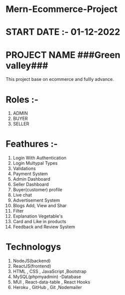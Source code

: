 # Mern-Ecommerce-Project            
# START DATE :- 01-12-2022

# PROJECT NAME ###Green valley###
This project base on ecommerce and fullly advance.

 # Roles :-
   
1. ADMIN
2. BUYER 
3. SELLER


 # Feathures :-
   
1. Login With Authentication
2. Login Multypal Types 
3. Validations
4. Payment System
5. Admin Dashboard
6. Seller Dashboard
7. Buyer(customer) profile
8. Live chat
9. Advertisement System
10. Blogs Add, View and Shar
11. Filter 
12. Explanation Vegetable's 
13. Card and Like  in products
14. Feedback  and Review System




 # Technologys  
   
1. NodeJS(backend)
2. ReactJS(frontend)
3. HTML , CSS , JavaScript ,Bootstrap
4. MySQL(phpmyadmin) -Database
5. MUI , React-data-table , React Hooks 
6. Heroku , GitHub , Git ,Nodemailer
